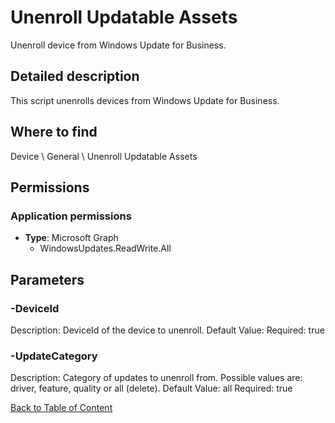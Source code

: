 # Unenroll Updatable Assets

Unenroll device from Windows Update for Business.

## Detailed description
This script unenrolls devices from Windows Update for Business.

## Where to find
Device \ General \ Unenroll Updatable Assets

## Permissions
### Application permissions
- **Type**: Microsoft Graph
  - WindowsUpdates.ReadWrite.All


## Parameters
### -DeviceId
Description: DeviceId of the device to unenroll.
Default Value: 
Required: true

### -UpdateCategory
Description: Category of updates to unenroll from. Possible values are: driver, feature, quality or all (delete).
Default Value: all
Required: true


[Back to Table of Content](../../../README.md)

